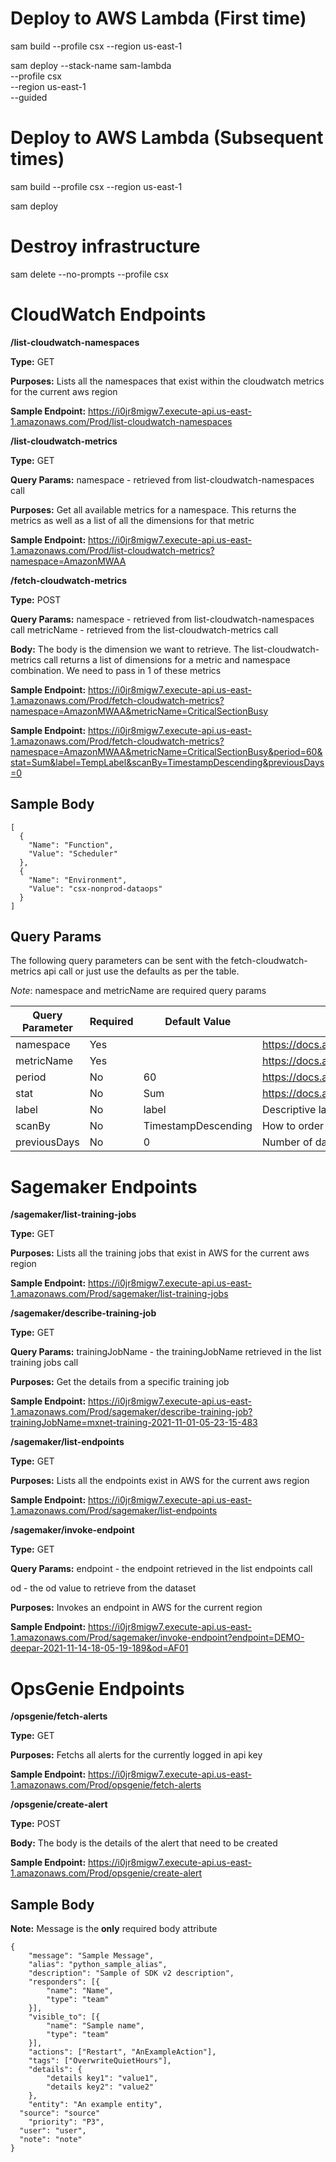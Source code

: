 # Deploy to AWS Lambda (First time)
sam build --profile csx --region us-east-1

sam deploy --stack-name sam-lambda \
	--profile csx \
	--region us-east-1 \
	--guided

# Deploy to AWS Lambda (Subsequent times)
sam build --profile csx --region us-east-1

sam deploy

# Destroy infrastructure
sam delete --no-prompts --profile csx

# CloudWatch Endpoints

**/list-cloudwatch-namespaces**

**Type:** GET

**Purposes:** Lists all the namespaces that exist within the cloudwatch metrics for the current aws region

**Sample Endpoint:** https://i0jr8migw7.execute-api.us-east-1.amazonaws.com/Prod/list-cloudwatch-namespaces

**/list-cloudwatch-metrics**

**Type:** GET

**Query Params:** 
namespace - retrieved from list-cloudwatch-namespaces call

**Purposes:** Get all available metrics for a namespace. This returns the metrics as well as a list of all the dimensions for that metric

**Sample Endpoint:** https://i0jr8migw7.execute-api.us-east-1.amazonaws.com/Prod/list-cloudwatch-metrics?namespace=AmazonMWAA

**/fetch-cloudwatch-metrics**

**Type:** POST

**Query Params:** 
namespace - retrieved from list-cloudwatch-namespaces call
metricName - retrieved from the list-cloudwatch-metrics call

**Body:**  The body is the dimension we want to retrieve. The list-cloudwatch-metrics call returns a list of dimensions for a metric and namespace combination. We need to pass in 1 of these metrics

**Sample Endpoint:** https://i0jr8migw7.execute-api.us-east-1.amazonaws.com/Prod/fetch-cloudwatch-metrics?namespace=AmazonMWAA&metricName=CriticalSectionBusy

**Sample Endpoint:** https://i0jr8migw7.execute-api.us-east-1.amazonaws.com/Prod/fetch-cloudwatch-metrics?namespace=AmazonMWAA&metricName=CriticalSectionBusy&period=60&stat=Sum&label=TempLabel&scanBy=TimestampDescending&previousDays=0 

## Sample Body  
```
[
  {
    "Name": "Function",
    "Value": "Scheduler"
  },
  {
    "Name": "Environment",
    "Value": "csx-nonprod-dataops"
  }
]
```
## Query Params
The following query parameters can be sent with the fetch-cloudwatch-metrics api call or just use the defaults as per the table. 

*Note*: namespace and metricName are required query params

Query Parameter | Required| Default Value| Description
------------ | ------------- | ------------- | -------------
namespace | Yes| | https://docs.aws.amazon.com/AmazonCloudWatch/latest/monitoring/cloudwatch_concepts.html#Namespace
metricName | Yes| | https://docs.aws.amazon.com/AmazonCloudWatch/latest/monitoring/cloudwatch_concepts.html#Metric
period | No | 60 | https://docs.aws.amazon.com/AmazonCloudWatch/latest/monitoring/cloudwatch_concepts.html#CloudWatchPeriods
stat | No| Sum |https://docs.aws.amazon.com/AmazonCloudWatch/latest/monitoring/cloudwatch_concepts.html#Statistic
label | No| label | Descriptive lable for the data being returned (e.g. CPUUtilization, peak of ${MAX} was at ${MAX_TIME})
scanBy | No| TimestampDescending| How to order the metrics. Valid values are TimestampDescending or TimestampAscending
previousDays | No| 0 | Number of days to retrieve metrics for - 0 is current day, 1 is current day and previous day etc.

# Sagemaker Endpoints

**/sagemaker/list-training-jobs**

**Type:** GET

**Purposes:** Lists all the training jobs that exist in AWS for the current aws region

**Sample Endpoint:** https://i0jr8migw7.execute-api.us-east-1.amazonaws.com/Prod/sagemaker/list-training-jobs

**/sagemaker/describe-training-job**

**Type:** GET

**Query Params:** 
trainingJobName - the trainingJobName retrieved in the list training jobs call

**Purposes:** Get the details from a specific training job

**Sample Endpoint:** https://i0jr8migw7.execute-api.us-east-1.amazonaws.com/Prod/sagemaker/describe-training-job?trainingJobName=mxnet-training-2021-11-01-05-23-15-483

**/sagemaker/list-endpoints**

**Type:** GET

**Purposes:** Lists all the endpoints exist in AWS for the current aws region

**Sample Endpoint:** https://i0jr8migw7.execute-api.us-east-1.amazonaws.com/Prod/sagemaker/list-endpoints

**/sagemaker/invoke-endpoint**

**Type:** GET

**Query Params:** 
endpoint - the endpoint retrieved in the list endpoints call

od - the od value to retrieve from the dataset

**Purposes:** Invokes an endpoint in AWS for the current region

**Sample Endpoint:** https://i0jr8migw7.execute-api.us-east-1.amazonaws.com/Prod/sagemaker/invoke-endpoint?endpoint=DEMO-deepar-2021-11-14-18-05-19-189&od=AF01


# OpsGenie Endpoints

**/opsgenie/fetch-alerts**

**Type:** GET

**Purposes:** Fetchs all alerts for the currently logged in api key

**Sample Endpoint:** https://i0jr8migw7.execute-api.us-east-1.amazonaws.com/Prod/opsgenie/fetch-alerts

**/opsgenie/create-alert**

**Type:** POST

**Body:**  The body is the details of the alert that need to be created

**Sample Endpoint:** https://i0jr8migw7.execute-api.us-east-1.amazonaws.com/Prod/opsgenie/create-alert

## Sample Body
**Note:** Message is the **only** required body attribute  
```
{
	"message": "Sample Message",
	"alias": "python_sample_alias",
	"description": "Sample of SDK v2 description",
	"responders": [{
		"name": "Name",
		"type": "team"
	}],
	"visible_to": [{
		"name": "Sample name",
		"type": "team"
	}],
	"actions": ["Restart", "AnExampleAction"],
	"tags": ["OverwriteQuietHours"],
	"details": {
		"details key1": "value1",
		"details key2": "value2"
	},
	"entity": "An example entity",
  "source": "source"
	"priority": "P3",
  "user": "user",
  "note": "note"
}
```
